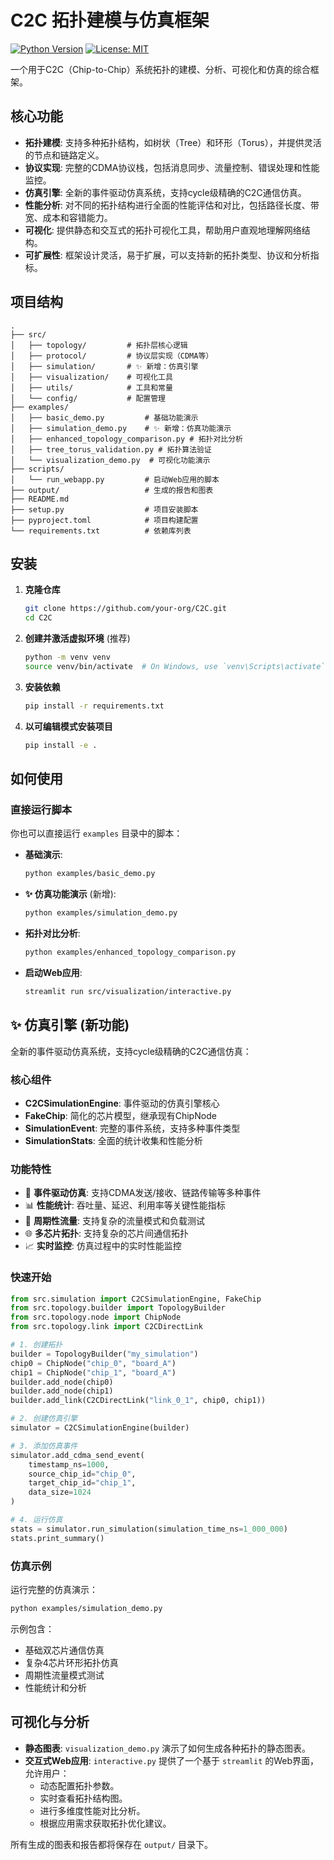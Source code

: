 # C2C 拓扑建模与仿真框架

[![Python Version](https://img.shields.io/badge/python-3.8+-blue.svg)](https://www.python.org/downloads/)
[![License: MIT](https://img.shields.io/badge/License-MIT-yellow.svg)](https://opensource.org/licenses/MIT)

一个用于C2C（Chip-to-Chip）系统拓扑的建模、分析、可视化和仿真的综合框架。

## 核心功能

- **拓扑建模**: 支持多种拓扑结构，如树状（Tree）和环形（Torus），并提供灵活的节点和链路定义。
- **协议实现**: 完整的CDMA协议栈，包括消息同步、流量控制、错误处理和性能监控。
- **仿真引擎**: 全新的事件驱动仿真系统，支持cycle级精确的C2C通信仿真。
- **性能分析**: 对不同的拓扑结构进行全面的性能评估和对比，包括路径长度、带宽、成本和容错能力。
- **可视化**: 提供静态和交互式的拓扑可视化工具，帮助用户直观地理解网络结构。
- **可扩展性**: 框架设计灵活，易于扩展，可以支持新的拓扑类型、协议和分析指标。

## 项目结构

```
.
├── src/
│   ├── topology/         # 拓扑层核心逻辑
│   ├── protocol/         # 协议层实现（CDMA等）
│   ├── simulation/       # ✨ 新增：仿真引擎
│   ├── visualization/    # 可视化工具
│   ├── utils/            # 工具和常量
│   └── config/           # 配置管理
├── examples/
│   ├── basic_demo.py         # 基础功能演示
│   ├── simulation_demo.py    # ✨ 新增：仿真功能演示
│   ├── enhanced_topology_comparison.py # 拓扑对比分析
│   ├── tree_torus_validation.py # 拓扑算法验证
│   └── visualization_demo.py  # 可视化功能演示
├── scripts/
│   └── run_webapp.py         # 启动Web应用的脚本
├── output/                   # 生成的报告和图表
├── README.md
├── setup.py                  # 项目安装脚本
├── pyproject.toml            # 项目构建配置
└── requirements.txt          # 依赖库列表
```

## 安装

1.  **克隆仓库**

    ```bash
    git clone https://github.com/your-org/C2C.git
    cd C2C
    ```

2.  **创建并激活虚拟环境** (推荐)

    ```bash
    python -m venv venv
    source venv/bin/activate  # On Windows, use `venv\Scripts\activate`
    ```

3.  **安装依赖**

    ```bash
    pip install -r requirements.txt
    ```

4.  **以可编辑模式安装项目**

    ```bash
    pip install -e .
    ```

## 如何使用

### 直接运行脚本

你也可以直接运行 `examples` 目录中的脚本：

-   **基础演示**:

    ```bash
    python examples/basic_demo.py
    ```

-   **✨ 仿真功能演示** (新增):

    ```bash
    python examples/simulation_demo.py
    ```

-   **拓扑对比分析**:

    ```bash
    python examples/enhanced_topology_comparison.py
    ```

-   **启动Web应用**:

    ```bash
    streamlit run src/visualization/interactive.py
    ```

## ✨ 仿真引擎 (新功能)

全新的事件驱动仿真系统，支持cycle级精确的C2C通信仿真：

### 核心组件

- **C2CSimulationEngine**: 事件驱动的仿真引擎核心
- **FakeChip**: 简化的芯片模型，继承现有ChipNode
- **SimulationEvent**: 完整的事件系统，支持多种事件类型
- **SimulationStats**: 全面的统计收集和性能分析

### 功能特性

- 🎯 **事件驱动仿真**: 支持CDMA发送/接收、链路传输等多种事件
- 📊 **性能统计**: 吞吐量、延迟、利用率等关键性能指标
- 🔄 **周期性流量**: 支持复杂的流量模式和负载测试
- 🌐 **多芯片拓扑**: 支持复杂的芯片间通信拓扑
- 📈 **实时监控**: 仿真过程中的实时性能监控

### 快速开始

```python
from src.simulation import C2CSimulationEngine, FakeChip
from src.topology.builder import TopologyBuilder
from src.topology.node import ChipNode
from src.topology.link import C2CDirectLink

# 1. 创建拓扑
builder = TopologyBuilder("my_simulation")
chip0 = ChipNode("chip_0", "board_A")
chip1 = ChipNode("chip_1", "board_A") 
builder.add_node(chip0)
builder.add_node(chip1)
builder.add_link(C2CDirectLink("link_0_1", chip0, chip1))

# 2. 创建仿真引擎
simulator = C2CSimulationEngine(builder)

# 3. 添加仿真事件
simulator.add_cdma_send_event(
    timestamp_ns=1000,
    source_chip_id="chip_0",
    target_chip_id="chip_1", 
    data_size=1024
)

# 4. 运行仿真
stats = simulator.run_simulation(simulation_time_ns=1_000_000)
stats.print_summary()
```

### 仿真示例

运行完整的仿真演示：

```bash
python examples/simulation_demo.py
```

示例包含：
- 基础双芯片通信仿真
- 复杂4芯片环形拓扑仿真
- 周期性流量模式测试
- 性能统计和分析

## 可视化与分析

-   **静态图表**: `visualization_demo.py` 演示了如何生成各种拓扑的静态图表。
-   **交互式Web应用**: `interactive.py` 提供了一个基于 `streamlit` 的Web界面，允许用户：
    -   动态配置拓扑参数。
    -   实时查看拓扑结构图。
    -   进行多维度性能对比分析。
    -   根据应用需求获取拓扑优化建议。

所有生成的图表和报告都将保存在 `output/` 目录下。
